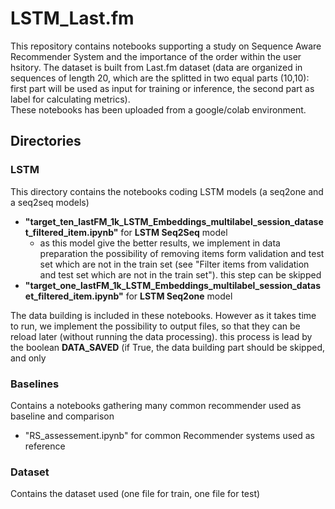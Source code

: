 # LSTM_Last.fm
This repository contains notebooks supporting a study on Sequence Aware Recommender System and the importance of the order within the user hsitory.
The dataset is built from Last.fm dataset (data are organized in sequences of length 20, which are the splitted in two equal parts (10,10): first part will be used as input for training or inference, the second part as label for calculating metrics).<br>
These notebooks has been uploaded from a google/colab environment.

## Directories

### LSTM
This directory contains the notebooks coding LSTM models (a seq2one and a seq2seq models)
- **"target_ten_lastFM_1k_LSTM_Embeddings_multilabel_session_dataset_filtered_item.ipynb"** for **LSTM Seq2Seq** model
  - as this model give the better results, we implement in data preparation the possibility of removing items form validation and test set which are not in the train set (see "Filter items from validation and test set which are not in the train set"). this step can be skipped
- **"target_one_lastFM_1k_LSTM_Embeddings_multilabel_session_dataset_filtered_item.ipynb"** for **LSTM Seq2one** model

The data building is included in these notebooks. However as it takes time to run, we implement the possibility to output files, so that they can be reload later (without running the data processing). this process is lead by the boolean **DATA_SAVED** (if True, the data building part should be skipped, and only 

### Baselines
Contains a notebooks gathering many common recommender used as baseline and comparison
- "RS_assessement.ipynb" for common Recommender systems used as reference

### Dataset
Contains the dataset used (one file for train, one file for test)
